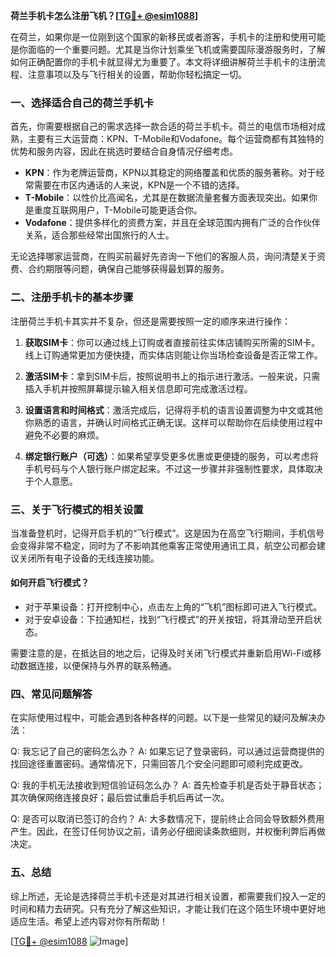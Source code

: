 **荷兰手机卡怎么注册飞机？[[TG💪+ @esim1088](https://t.me/s/esim1088)]**

在荷兰，如果你是一位刚到这个国家的新移民或者游客，手机卡的注册和使用可能是你面临的一个重要问题。尤其是当你计划乘坐飞机或需要国际漫游服务时，了解如何正确配置你的手机卡就显得尤为重要了。本文将详细讲解荷兰手机卡的注册流程、注意事项以及与飞行相关的设置，帮助你轻松搞定一切。

### 一、选择适合自己的荷兰手机卡

首先，你需要根据自己的需求选择一款合适的荷兰手机卡。荷兰的电信市场相对成熟，主要有三大运营商：KPN、T-Mobile和Vodafone。每个运营商都有其独特的优势和服务内容，因此在挑选时要结合自身情况仔细考虑。

- **KPN**：作为老牌运营商，KPN以其稳定的网络覆盖和优质的服务著称。对于经常需要在市区内通话的人来说，KPN是一个不错的选择。
- **T-Mobile**：以性价比高闻名，尤其是在数据流量套餐方面表现突出。如果你是重度互联网用户，T-Mobile可能更适合你。
- **Vodafone**：提供多样化的资费方案，并且在全球范围内拥有广泛的合作伙伴关系，适合那些经常出国旅行的人士。

无论选择哪家运营商，在购买前最好先咨询一下他们的客服人员，询问清楚关于资费、合约期限等问题，确保自己能够获得最划算的服务。

### 二、注册手机卡的基本步骤

注册荷兰手机卡其实并不复杂，但还是需要按照一定的顺序来进行操作：

1. **获取SIM卡**：你可以通过线上订购或者直接前往实体店铺购买所需的SIM卡。线上订购通常更加方便快捷，而实体店则能让你当场检查设备是否正常工作。
   
2. **激活SIM卡**：拿到SIM卡后，按照说明书上的指示进行激活。一般来说，只需插入手机并按照屏幕提示输入相关信息即可完成激活过程。

3. **设置语言和时间格式**：激活完成后，记得将手机的语言设置调整为中文或其他你熟悉的语言，并确认时间格式正确无误。这样可以帮助你在后续使用过程中避免不必要的麻烦。

4. **绑定银行账户（可选）**：如果希望享受更多优惠或更便捷的服务，可以考虑将手机号码与个人银行账户绑定起来。不过这一步骤并非强制性要求，具体取决于个人意愿。

### 三、关于飞行模式的相关设置

当准备登机时，记得开启手机的“飞行模式”。这是因为在高空飞行期间，手机信号会变得非常不稳定，同时为了不影响其他乘客正常使用通讯工具，航空公司都会建议关闭所有电子设备的无线连接功能。

#### 如何开启飞行模式？

- 对于苹果设备：打开控制中心，点击左上角的“飞机”图标即可进入飞行模式。
- 对于安卓设备：下拉通知栏，找到“飞行模式”的开关按钮，将其滑动至开启状态。

需要注意的是，在抵达目的地之后，记得及时关闭飞行模式并重新启用Wi-Fi或移动数据连接，以便保持与外界的联系畅通。

### 四、常见问题解答

在实际使用过程中，可能会遇到各种各样的问题。以下是一些常见的疑问及解决办法：

Q: 我忘记了自己的密码怎么办？
A: 如果忘记了登录密码，可以通过运营商提供的找回途径重置密码。通常情况下，只需回答几个安全问题即可顺利完成更改。

Q: 我的手机无法接收到短信验证码怎么办？
A: 首先检查手机是否处于静音状态；其次确保网络连接良好；最后尝试重启手机后再试一次。

Q: 是否可以取消已签订的合约？
A: 大多数情况下，提前终止合同会导致额外费用产生。因此，在签订任何协议之前，请务必仔细阅读条款细则，并权衡利弊后再做决定。

### 五、总结

综上所述，无论是选择荷兰手机卡还是对其进行相关设置，都需要我们投入一定的时间和精力去研究。只有充分了解这些知识，才能让我们在这个陌生环境中更好地适应生活。希望上述内容对你有所帮助！

[[TG💪+ @esim1088](https://t.me/s/esim1088) ![Image](https://i.postimg.cc/4NQfJmqS/Snipaste-2025-05-13-00-14-12.png)]